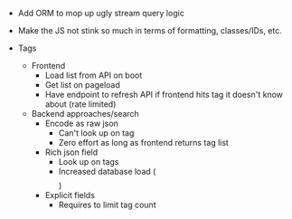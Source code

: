 * Add ORM to mop up ugly stream query logic
* Make the JS not stink so much in terms of formatting, classes/IDs, etc.

* Tags
    * Frontend
        * Load list from API on boot
        * Get list on pageload
        * Have endpoint to refresh API if frontend hits tag it doesn't know about (rate limited)
    * Backend approaches/search
        * Encode as raw json
            * Can't look up on tag
            * Zero effort as long as frontend returns tag list
        * Rich json field
            * Look up on tags
            * Increased database load ($$$$)
        * Explicit fields
            * Requires to limit tag count
